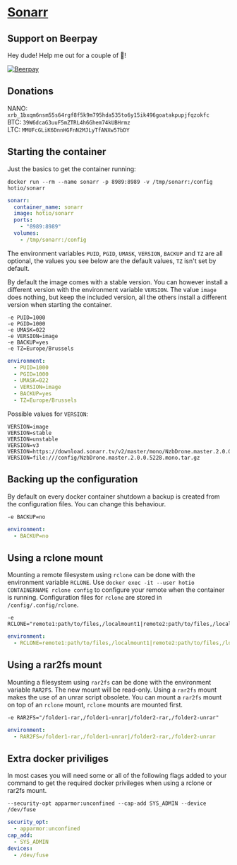 # [Sonarr](https://github.com/Sonarr/Sonarr)

## Support on Beerpay

Hey dude! Help me out for a couple of :beers:!

[![Beerpay](https://beerpay.io/hotio/docker-sonarr/badge.svg)](https://beerpay.io/hotio/docker-sonarr)

## Donations

NANO: `xrb_1bxqm6nsm55s64rgf8f5k9m795hda535to6y15ik496goatakpupjfqzokfc`  
BTC: `39W6dcaG3uuF5mZTRL4h6Ghem74kUBHrmz`  
LTC: `MMUFcGLiK6DnnHGFnN2MJLyTfANXw57bDY`

## Starting the container

Just the basics to get the container running:

```shell
docker run --rm --name sonarr -p 8989:8989 -v /tmp/sonarr:/config hotio/sonarr
```

```yaml
sonarr:
  container_name: sonarr
  image: hotio/sonarr
  ports:
    - "8989:8989"
  volumes:
    - /tmp/sonarr:/config
```

The environment variables `PUID`, `PGID`, `UMASK`, `VERSION`, `BACKUP` and `TZ` are all optional, the values you see below are the default values, `TZ` isn't set by default.

By default the image comes with a stable version. You can however install a different version with the environment variable `VERSION`. The value `image` does nothing, but keep the included version, all the others install a different version when starting the container.

```shell
-e PUID=1000
-e PGID=1000
-e UMASK=022
-e VERSION=image
-e BACKUP=yes
-e TZ=Europe/Brussels
```

```yaml
environment:
  - PUID=1000
  - PGID=1000
  - UMASK=022
  - VERSION=image
  - BACKUP=yes
  - TZ=Europe/Brussels
```

Possible values for `VERSION`:

```shell
VERSION=image
VERSION=stable
VERSION=unstable
VERSION=v3
VERSION=https://download.sonarr.tv/v2/master/mono/NzbDrone.master.2.0.0.5228.mono.tar.gz
VERSION=file:///config/NzbDrone.master.2.0.0.5228.mono.tar.gz
```

## Backing up the configuration

By default on every docker container shutdown a backup is created from the configuration files. You can change this behaviour.

```shell
-e BACKUP=no
```

```yaml
environment:
  - BACKUP=no
```

## Using a rclone mount

Mounting a remote filesystem using `rclone` can be done with the environment variable `RCLONE`. Use `docker exec -it --user hotio CONTAINERNAME rclone config` to configure your remote when the container is running. Configuration files for `rclone` are stored in `/config/.config/rclone`.

```shell
-e RCLONE="remote1:path/to/files,/localmount1|remote2:path/to/files,/localmount2"
```

```yaml
environment:
  - RCLONE=remote1:path/to/files,/localmount1|remote2:path/to/files,/localmount2
```

## Using a rar2fs mount

Mounting a filesystem using `rar2fs` can be done with the environment variable `RAR2FS`. The new mount will be read-only. Using a `rar2fs` mount makes the use of an unrar script obsolete. You can mount a `rar2fs` mount on top of an `rclone` mount, `rclone` mounts are mounted first.

```shell
-e RAR2FS="/folder1-rar,/folder1-unrar|/folder2-rar,/folder2-unrar"
```

```yaml
environment:
  - RAR2FS=/folder1-rar,/folder1-unrar|/folder2-rar,/folder2-unrar
```

## Extra docker priviliges

In most cases you will need some or all of the following flags added to your command to get the required docker privileges when using a rclone or rar2fs mount.

```shell
--security-opt apparmor:unconfined --cap-add SYS_ADMIN --device /dev/fuse
```

```yaml
security_opt:
  - apparmor:unconfined
cap_add:
  - SYS_ADMIN
devices:
  - /dev/fuse
```
